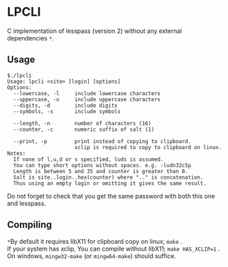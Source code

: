 # LPCLI
C implementation of lesspass (version 2) without any external dependencies `*`.


## Usage

```
$./lpcli
Usage: lpcli <site> [login] [options]
Options:
  --lowercase, -l     include lowercase characters
  --uppercase, -u     include uppercase characters
  --digits, -d        include digits
  --symbols, -s       include symbols

  --length, -n        number of characters (16)
  --counter, -c       numeric suffix of salt (1)

  --print, -p         print instead of copying to clipboard.
                      xclip is required to copy to clipboard on linux.
Notes:
  If none of l,u,d or s specified, luds is assumed.
  You can type short options without spaces. e.g. -ludn32c5p
  Length is between 5 and 35 and counter is greater than 0.
  Salt is site..login..hex(counter) where ".." is concatenation.
  Thus using an empty login or omitting it gives the same result.
```

Do not forget to check that you get the same password with both this one and lesspass.


## Compiling
`*`By default it requires libX11 for clipboard copy on linux; `make` .  
If your system has xclip, You can compile without libX11; `make HAS_XCLIP=1` .  
On windows, `mingw32-make` (or `mingw64-make`) should suffice.  
